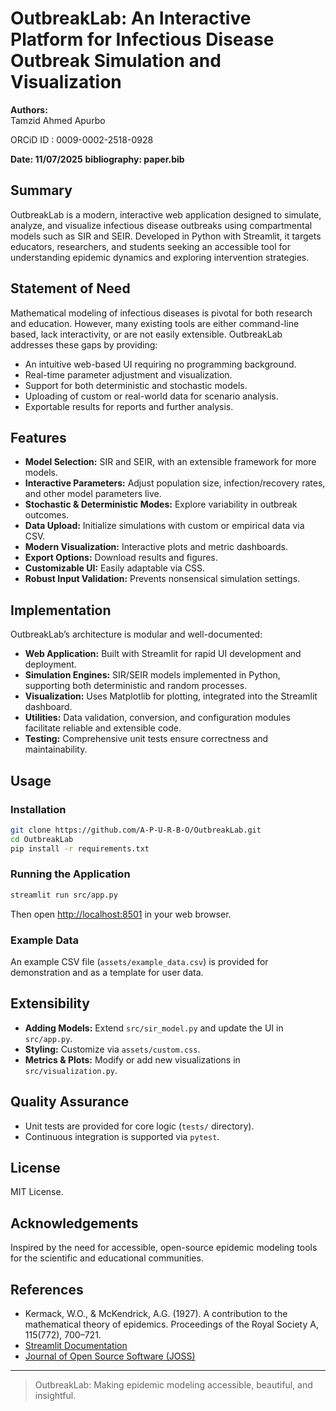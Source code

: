 # OutbreakLab: An Interactive Platform for Infectious Disease Outbreak Simulation and Visualization

**Authors:**  
Tamzid Ahmed Apurbo 

ORCiD ID : 0009-0002-2518-0928

**Date: 11/07/2025**
**bibliography: paper.bib**

## Summary

OutbreakLab is a modern, interactive web application designed to simulate, analyze, and visualize infectious disease outbreaks using compartmental models such as SIR and SEIR. Developed in Python with Streamlit, it targets educators, researchers, and students seeking an accessible tool for understanding epidemic dynamics and exploring intervention strategies.

## Statement of Need

Mathematical modeling of infectious diseases is pivotal for both research and education. However, many existing tools are either command-line based, lack interactivity, or are not easily extensible. OutbreakLab addresses these gaps by providing:

- An intuitive web-based UI requiring no programming background.
- Real-time parameter adjustment and visualization.
- Support for both deterministic and stochastic models.
- Uploading of custom or real-world data for scenario analysis.
- Exportable results for reports and further analysis.

## Features

- **Model Selection:** SIR and SEIR, with an extensible framework for more models.
- **Interactive Parameters:** Adjust population size, infection/recovery rates, and other model parameters live.
- **Stochastic & Deterministic Modes:** Explore variability in outbreak outcomes.
- **Data Upload:** Initialize simulations with custom or empirical data via CSV.
- **Modern Visualization:** Interactive plots and metric dashboards.
- **Export Options:** Download results and figures.
- **Customizable UI:** Easily adaptable via CSS.
- **Robust Input Validation:** Prevents nonsensical simulation settings.

## Implementation

OutbreakLab’s architecture is modular and well-documented:

- **Web Application:** Built with Streamlit for rapid UI development and deployment.
- **Simulation Engines:** SIR/SEIR models implemented in Python, supporting both deterministic and random processes.
- **Visualization:** Uses Matplotlib for plotting, integrated into the Streamlit dashboard.
- **Utilities:** Data validation, conversion, and configuration modules facilitate reliable and extensible code.
- **Testing:** Comprehensive unit tests ensure correctness and maintainability.

## Usage

### Installation

```bash
git clone https://github.com/A-P-U-R-B-O/OutbreakLab.git
cd OutbreakLab
pip install -r requirements.txt
```

### Running the Application

```bash
streamlit run src/app.py
```
Then open [http://localhost:8501](http://localhost:8501) in your web browser.

### Example Data

An example CSV file (`assets/example_data.csv`) is provided for demonstration and as a template for user data.

## Extensibility

- **Adding Models:** Extend `src/sir_model.py` and update the UI in `src/app.py`.
- **Styling:** Customize via `assets/custom.css`.
- **Metrics & Plots:** Modify or add new visualizations in `src/visualization.py`.

## Quality Assurance

- Unit tests are provided for core logic (`tests/` directory).
- Continuous integration is supported via `pytest`.

## License

MIT License.

## Acknowledgements

Inspired by the need for accessible, open-source epidemic modeling tools for the scientific and educational communities.

## References

- Kermack, W.O., & McKendrick, A.G. (1927). A contribution to the mathematical theory of epidemics. Proceedings of the Royal Society A, 115(772), 700–721.
- [Streamlit Documentation](https://streamlit.io)
- [Journal of Open Source Software (JOSS)](https://joss.theoj.org/)

---

> OutbreakLab: Making epidemic modeling accessible, beautiful, and insightful.
